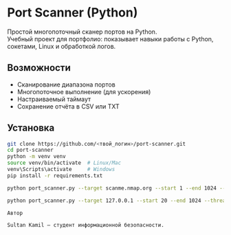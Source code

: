 # Port Scanner (Python)

Простой многопоточный сканер портов на Python.  
Учебный проект для портфолио: показывает навыки работы с Python, сокетами, Linux и обработкой логов.

## Возможности
- Сканирование диапазона портов
- Многопоточное выполнение (для ускорения)
- Настраиваемый таймаут
- Сохранение отчёта в CSV или TXT

## Установка
```bash
git clone https://github.com/<твой_логин>/port-scanner.git
cd port-scanner
python -m venv venv
source venv/bin/activate  # Linux/Mac
venv\Scripts\activate     # Windows
pip install -r requirements.txt

python port_scanner.py --target scanme.nmap.org --start 1 --end 1024 --threads 100 --timeout 0.5 --output report.csv

python port_scanner.py --target 127.0.0.1 --start 20 --end 1024 --threads 50 --timeout 0.3 --output open_ports.csv

Автор

Sultan Kamil — студент информационной безопасности.
